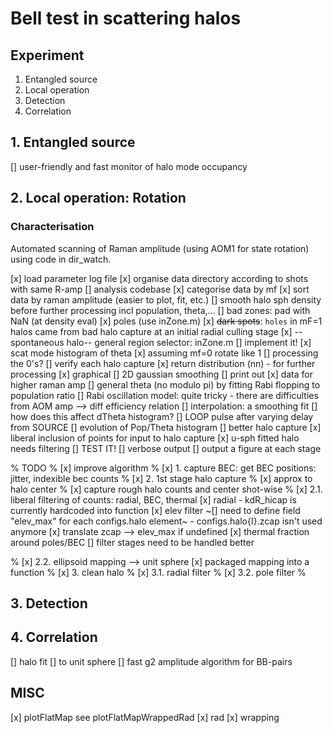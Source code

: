 # Bell test in scattering halos

## Experiment
1. Entangled source
2. Local operation
3. Detection
4. Correlation

## 1. Entangled source
[] user-friendly and fast monitor of halo mode occupancy


## 2. Local operation: Rotation
### Characterisation
Automated scanning of Raman amplitude (using AOM1 for state rotation) using code in dir_watch.

[x] load parameter log file
[x] organise data directory according to shots with same R-amp
[] analysis codebase
    [x] categorise data by mf
    [x] sort data by raman amplitude (easier to plot, fit, etc.)
    [] smooth halo sph density before further processing incl population, theta,...
    [] bad zones: pad with NaN (at density eval)
    	[x] poles (use inZone.m)
    	[x] ~~dark spots~~: `holes` in mF=1 halos came from bad halo capture at an initial radial culling stage
    	[x] --spontaneous halo-- general region selector: inZone.m
        [] implement it!
    [x] scat mode histogram of theta
    	[x] assuming mf=0 rotate like 1
    [] processing the 0's?
    [] verify each halo capture
        [x] return distribution (nn) - for further processing
        [x] graphical
        [] 2D gaussian smoothing
        [] print out
    [x] data for higher raman amp
[] general theta (no modulo pi) by fitting Rabi flopping to population ratio
    [] Rabi oscillation model: quite tricky - there are difficulties from AOM amp --> diff efficiency relation
    [] interpolation: a smoothing fit
    [] how does this affect dTheta histogram?
[] LOOP pulse after varying delay from SOURCE
    [] evolution of Pop/Theta histogram
[] better halo capture
    [x] liberal inclusion of points for input to halo capture
    [x] u-sph fitted halo needs filtering
        [] TEST IT!
    [] verbose output
	[] output a figure at each stage

% TODO
% [x] improve algorithm
% [x] 1. capture BEC: get BEC positions: jitter, indexible bec counts
% [x] 2. 1st stage halo capture
%   [x] approx to halo center
%   [x] capture rough halo counts and center shot-wise
%   [x] 2.1. liberal filtering of counts: radial, BEC, thermal
        [x] radial - kdR_hicap is currently hardcoded into function
        [x] elev filter
            ~[] need to define field "elev_max" for each configs.halo element~
            - configs.halo{I}.zcap isn't used anymore
            [x] translate zcap --> elev_max if undefined
        [x] thermal fraction around poles/BEC
        [] filter stages need to be handled better

% [x] 2.2. ellipsoid mapping --> unit sphere
        [x] packaged mapping into a function
% [x] 3. clean halo
%   [x] 3.1. radial filter
%   [x] 3.2. pole filter
%

## 3. Detection

## 4. Correlation
[] halo fit
    [] to unit sphere
    [] fast g2 amplitude algorithm for BB-pairs
    

## MISC
[x] plotFlatMap
    see plotFlatMapWrappedRad
    [x] rad
    [x] wrapping
